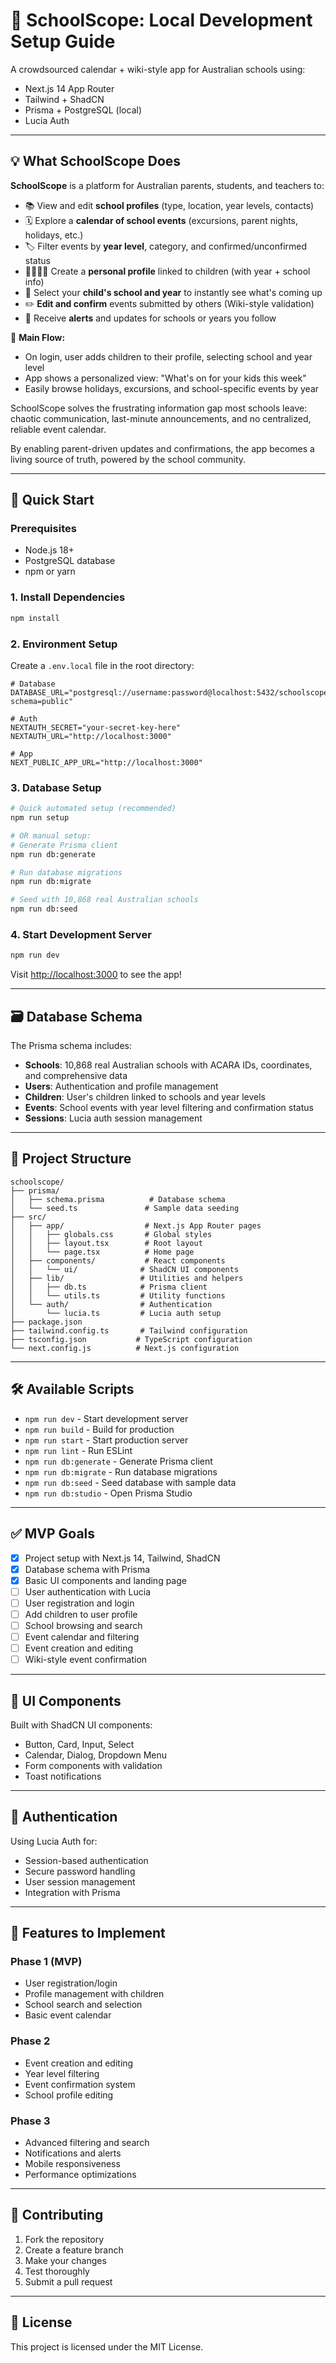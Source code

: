 # 🏫 SchoolScope: Local Development Setup Guide

A crowdsourced calendar + wiki-style app for Australian schools using:
- Next.js 14 App Router
- Tailwind + ShadCN
- Prisma + PostgreSQL (local)
- Lucia Auth

---

## 💡 What SchoolScope Does

**SchoolScope** is a platform for Australian parents, students, and teachers to:

- 📚 View and edit **school profiles** (type, location, year levels, contacts)
- 🗓️ Explore a **calendar of school events** (excursions, parent nights, holidays, etc.)
- 🏷️ Filter events by **year level**, category, and confirmed/unconfirmed status
- 👨‍👩‍👧‍👦 Create a **personal profile** linked to children (with year + school info)
- 📌 Select your **child's school and year** to instantly see what's coming up
- ✏️ **Edit and confirm** events submitted by others (Wiki-style validation)
- 🔔 Receive **alerts** and updates for schools or years you follow

🎯 **Main Flow:**
- On login, user adds children to their profile, selecting school and year level
- App shows a personalized view: "What's on for your kids this week"
- Easily browse holidays, excursions, and school-specific events by year

SchoolScope solves the frustrating information gap most schools leave: chaotic communication, last-minute announcements, and no centralized, reliable event calendar.

By enabling parent-driven updates and confirmations, the app becomes a living source of truth, powered by the school community.

---

## 🚀 Quick Start

### Prerequisites

- Node.js 18+ 
- PostgreSQL database
- npm or yarn

### 1. Install Dependencies

```bash
npm install
```

### 2. Environment Setup

Create a `.env.local` file in the root directory:

```env
# Database
DATABASE_URL="postgresql://username:password@localhost:5432/schoolscope?schema=public"

# Auth
NEXTAUTH_SECRET="your-secret-key-here"
NEXTAUTH_URL="http://localhost:3000"

# App
NEXT_PUBLIC_APP_URL="http://localhost:3000"
```

### 3. Database Setup

```bash
# Quick automated setup (recommended)
npm run setup

# OR manual setup:
# Generate Prisma client
npm run db:generate

# Run database migrations
npm run db:migrate

# Seed with 10,868 real Australian schools
npm run db:seed
```

### 4. Start Development Server

```bash
npm run dev
```

Visit [http://localhost:3000](http://localhost:3000) to see the app!

---

## 🗃️ Database Schema

The Prisma schema includes:

- **Schools**: 10,868 real Australian schools with ACARA IDs, coordinates, and comprehensive data
- **Users**: Authentication and profile management
- **Children**: User's children linked to schools and year levels
- **Events**: School events with year level filtering and confirmation status
- **Sessions**: Lucia auth session management

---

## 📂 Project Structure

```
schoolscope/
├── prisma/
│   ├── schema.prisma          # Database schema
│   └── seed.ts               # Sample data seeding
├── src/
│   ├── app/                  # Next.js App Router pages
│   │   ├── globals.css       # Global styles
│   │   ├── layout.tsx        # Root layout
│   │   └── page.tsx          # Home page
│   ├── components/           # React components
│   │   └── ui/              # ShadCN UI components
│   ├── lib/                 # Utilities and helpers
│   │   ├── db.ts            # Prisma client
│   │   └── utils.ts         # Utility functions
│   └── auth/                # Authentication
│       └── lucia.ts         # Lucia auth setup
├── package.json
├── tailwind.config.ts       # Tailwind configuration
├── tsconfig.json           # TypeScript configuration
└── next.config.js          # Next.js configuration
```

---

## 🛠️ Available Scripts

- `npm run dev` - Start development server
- `npm run build` - Build for production
- `npm run start` - Start production server
- `npm run lint` - Run ESLint
- `npm run db:generate` - Generate Prisma client
- `npm run db:migrate` - Run database migrations
- `npm run db:seed` - Seed database with sample data
- `npm run db:studio` - Open Prisma Studio

---

## ✅ MVP Goals

- [x] Project setup with Next.js 14, Tailwind, ShadCN
- [x] Database schema with Prisma
- [x] Basic UI components and landing page
- [ ] User authentication with Lucia
- [ ] User registration and login
- [ ] Add children to user profile
- [ ] School browsing and search
- [ ] Event calendar and filtering
- [ ] Event creation and editing
- [ ] Wiki-style event confirmation

---

## 🎨 UI Components

Built with ShadCN UI components:
- Button, Card, Input, Select
- Calendar, Dialog, Dropdown Menu
- Form components with validation
- Toast notifications

---

## 🔐 Authentication

Using Lucia Auth for:
- Session-based authentication
- Secure password handling
- User session management
- Integration with Prisma

---

## 📱 Features to Implement

### Phase 1 (MVP)
- User registration/login
- Profile management with children
- School search and selection
- Basic event calendar

### Phase 2
- Event creation and editing
- Year level filtering
- Event confirmation system
- School profile editing

### Phase 3
- Advanced filtering and search
- Notifications and alerts
- Mobile responsiveness
- Performance optimizations

---

## 🤝 Contributing

1. Fork the repository
2. Create a feature branch
3. Make your changes
4. Test thoroughly
5. Submit a pull request

---

## 📄 License

This project is licensed under the MIT License.